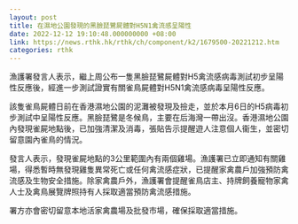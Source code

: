 ```yaml
---
layout: post
title: 在濕地公園發現的黑臉琵鷺屍體對H5N1禽流感呈陽性
date: 2022-12-12 19:10:48.000000000 +08:00
link: https://news.rthk.hk/rthk/ch/component/k2/1679500-20221212.htm
categories: rthk
---
```


漁護署發言人表示，繼上周公布一隻黑臉琵鷺屍體對H5禽流感病毒測試初步呈陽性反應後，經進一步測試證實有關雀鳥屍體對H5N1禽流感病毒呈陽性反應。

該隻雀鳥屍體日前在香港濕地公園的泥灘被發現及撿走，並於本月6日的H5病毒初步測試中呈陽性反應。黑臉琵鷺是冬候鳥，主要在后海灣一帶出沒。香港濕地公園內發現雀屍地點後，已加強清潔及消毒，張貼告示提醒遊人注意個人衞生，並密切留意園內雀鳥的情況。

發言人表示，發現雀屍地點的3公里範圍內有兩個雞場。漁護署已立即通知有關雞場，得悉暫時無發現雞隻異常死亡或任何禽流感症狀，已提醒家禽農戶加強預防禽流感及生物安全措施。除家禽農戶外，漁護署會提醒雀鳥店主、持牌飼養寵物家禽人士及禽鳥展覽牌照持有人採取適當預防禽流感措施。

署方亦會密切留意本地活家禽農場及批發市場，確保採取適當措施。
